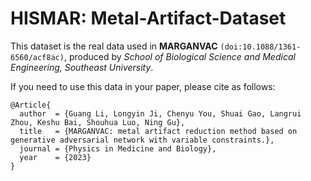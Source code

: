 # HISMAR: Metal-Artifact-Dataset

This dataset is the real data used in **MARGANVAC** `(doi:10.1088/1361-6560/acf8ac)`, produced by *School of Biological Science and Medical Engineering, Southeast University*.

If you need to use this data in your paper, please cite as follows:
```
@Article{
  author  = {Guang Li, Longyin Ji, Chenyu You, Shuai Gao, Langrui Zhou, Keshu Bai, Shouhua Luo, Ning Gu},
  title   = {MARGANVAC: metal artifact reduction method based on generative adversarial network with variable constraints.},
  journal = {Physics in Medicine and Biology},
  year    = {2023}
}
```




